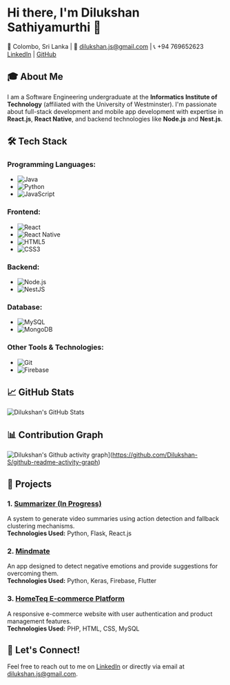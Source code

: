 # Hi there, I'm Dilukshan Sathiyamurthi 👋

📍 Colombo, Sri Lanka | 📧 [dilukshan.js@gmail.com](mailto:dilukshan.js@gmail.com) | 📞 +94 769652623  
[LinkedIn](https://www.linkedin.com/in/sdilukshan1) | [GitHub](https://github.com/Dilukshan-S)

## 🎓 About Me
I am a Software Engineering undergraduate at the **Informatics Institute of Technology** (affiliated with the University of Westminster). I'm passionate about full-stack development and mobile app development with expertise in **React.js**, **React Native**, and backend technologies like **Node.js** and **Nest.js**.

## 🛠️ Tech Stack

### Programming Languages:
- ![Java](https://img.shields.io/badge/Java-007396?style=flat&logo=java&logoColor=white) 
- ![Python](https://img.shields.io/badge/Python-3776AB?style=flat&logo=python&logoColor=white) 
- ![JavaScript](https://img.shields.io/badge/JavaScript-F7DF1E?style=flat&logo=javascript&logoColor=black)

### Frontend:
- ![React](https://img.shields.io/badge/React-61DAFB?style=flat&logo=react&logoColor=black)
- ![React Native](https://img.shields.io/badge/React%20Native-61DAFB?style=flat&logo=react&logoColor=black)
- ![HTML5](https://img.shields.io/badge/HTML5-E34F26?style=flat&logo=html5&logoColor=white)
- ![CSS3](https://img.shields.io/badge/CSS3-1572B6?style=flat&logo=css3&logoColor=white)

### Backend:
- ![Node.js](https://img.shields.io/badge/Node.js-339933?style=flat&logo=node.js&logoColor=white)
- ![NestJS](https://img.shields.io/badge/NestJS-E0234E?style=flat&logo=nestjs&logoColor=white)

### Database:
- ![MySQL](https://img.shields.io/badge/MySQL-4479A1?style=flat&logo=mysql&logoColor=white)
- ![MongoDB](https://img.shields.io/badge/MongoDB-47A248?style=flat&logo=mongodb&logoColor=white)

### Other Tools & Technologies:
- ![Git](https://img.shields.io/badge/Git-F05032?style=flat&logo=git&logoColor=white)
- ![Firebase](https://img.shields.io/badge/Firebase-FFCA28?style=flat&logo=firebase&logoColor=black)

## 📈 GitHub Stats
![Dilukshan's GitHub Stats](https://github-readme-stats.vercel.app/api?username=Dilukshan-S&show_icons=true&hide_title=true&hide=prs&count_private=true&hide_border=true)

## 📊 Contribution Graph
![Dilukshan's Github activity graph](https://github-readme-activity-graph.vercel.app/graph?username=Dilukshan-S)](https://github.com/Dilukshan-S/github-readme-activity-graph)

## 🚀 Projects
### 1. **[Summarizer (In Progress)](https://github.com/Dilukshan-S/Summarizer)**
A system to generate video summaries using action detection and fallback clustering mechanisms.  
**Technologies Used:** Python, Flask, React.js

### 2. **[Mindmate](https://github.com/Dilukshan-S/Mindmate)**
An app designed to detect negative emotions and provide suggestions for overcoming them.  
**Technologies Used:** Python, Keras, Firebase, Flutter

### 3. **[HomeTeq E-commerce Platform](https://github.com/Dilukshan-S/HomeTeq)**
A responsive e-commerce website with user authentication and product management features.  
**Technologies Used:** PHP, HTML, CSS, MySQL

## 💬 Let's Connect!
Feel free to reach out to me on [LinkedIn](https://www.linkedin.com/in/sdilukshan1) or directly via email at [dilukshan.js@gmail.com](mailto:dilukshan.js@gmail.com).
